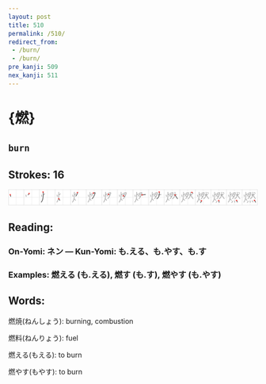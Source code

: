 ```yaml
---
layout: post
title: 510
permalink: /510/
redirect_from:
 - /burn/
 - /burn/
pre_kanji: 509
nex_kanji: 511
---
```


# {燃}

## `burn`

## Strokes: 16

<div class="stroke"><img src="../images/E78783.png" /></div>

## Reading:

### On-Yomi: ネン &mdash; Kun-Yomi: も.える、も.やす、も.す

### Examples: 燃える (も.える), 燃す (も.す), 燃やす (も.やす)

## Words:

燃焼(ねんしょう): burning, combustion

燃料(ねんりょう): fuel

燃える(もえる): to burn

燃やす(もやす): to burn
